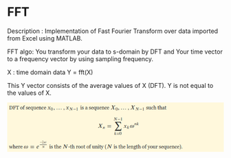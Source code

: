 # FFT
Description : Implementation of Fast Fourier Transform over data imported from Excel using MATLAB.

FFT algo: 
You transform your data to s-domain by DFT and
Your time vector to a frequency vector by using sampling frequency.

X : time domain data
Y = fft(X) 

This Y  vector consists of the average values of X (DFT).
Y is not equal to the values of X.

![alt text](https://github.com/adarshX/FFT/blob/master/DFT.png)

